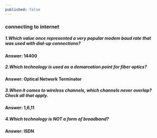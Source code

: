 ```yaml
---
published: false
---
```

### connecting to internet

##### 1.Which value once represented a very popular modem baud rate that was used with dial-up connections?
#### Answer: 14400

##### 2.Which technology is used as a demarcation point for fiber optics?
#### Answer: Optical Network Terminator

##### 3.When it comes to wireless channels, which channels never overlap? Check all that apply.
#### Answer: 1,6,11

##### 4.Which technology is NOT a form of broadband?
#### Answer: ISDN
